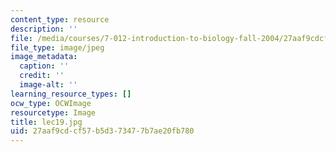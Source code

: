 ```yaml
---
content_type: resource
description: ''
file: /media/courses/7-012-introduction-to-biology-fall-2004/27aaf9cdcf57b5d373477b7ae20fb780_lec19.jpg
file_type: image/jpeg
image_metadata:
  caption: ''
  credit: ''
  image-alt: ''
learning_resource_types: []
ocw_type: OCWImage
resourcetype: Image
title: lec19.jpg
uid: 27aaf9cd-cf57-b5d3-7347-7b7ae20fb780
---
```


